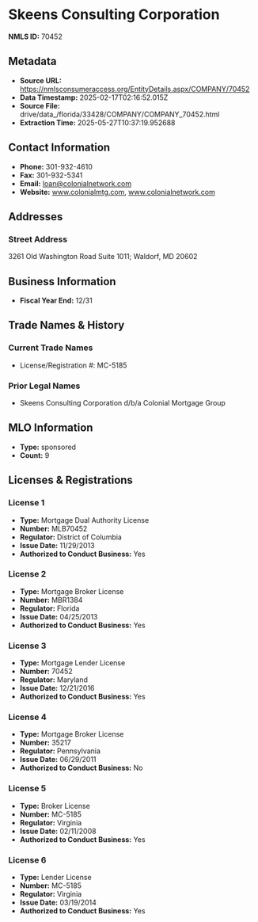 # Skeens Consulting Corporation

**NMLS ID:** 70452

## Metadata
- **Source URL:** https://nmlsconsumeraccess.org/EntityDetails.aspx/COMPANY/70452
- **Data Timestamp:** 2025-02-17T02:16:52.015Z
- **Source File:** drive/data_/florida/33428/COMPANY/COMPANY_70452.html
- **Extraction Time:** 2025-05-27T10:37:19.952688

## Contact Information
- **Phone:** 301-932-4610
- **Fax:** 301-932-5341
- **Email:** loan@colonialnetwork.com
- **Website:** www.colonialmtg.com, www.colonialnetwork.com

## Addresses
### Street Address
3261 Old Washington Road Suite 1011; Waldorf, MD 20602

## Business Information
- **Fiscal Year End:** 12/31

## Trade Names & History
### Current Trade Names
- License/Registration #: MC-5185

### Prior Legal Names
- Skeens Consulting Corporation d/b/a Colonial Mortgage Group

## MLO Information
- **Type:** sponsored
- **Count:** 9

## Licenses & Registrations

### License 1
- **Type:** Mortgage Dual Authority License
- **Number:** MLB70452
- **Regulator:** District of Columbia
- **Issue Date:** 11/29/2013
- **Authorized to Conduct Business:** Yes

### License 2
- **Type:** Mortgage Broker License
- **Number:** MBR1384
- **Regulator:** Florida
- **Issue Date:** 04/25/2013
- **Authorized to Conduct Business:** Yes

### License 3
- **Type:** Mortgage Lender License
- **Number:** 70452
- **Regulator:** Maryland
- **Issue Date:** 12/21/2016
- **Authorized to Conduct Business:** Yes

### License 4
- **Type:** Mortgage Broker License
- **Number:** 35217
- **Regulator:** Pennsylvania
- **Issue Date:** 06/29/2011
- **Authorized to Conduct Business:** No

### License 5
- **Type:** Broker License
- **Number:** MC-5185
- **Regulator:** Virginia
- **Issue Date:** 02/11/2008
- **Authorized to Conduct Business:** Yes

### License 6
- **Type:** Lender License
- **Number:** MC-5185
- **Regulator:** Virginia
- **Issue Date:** 03/19/2014
- **Authorized to Conduct Business:** Yes
